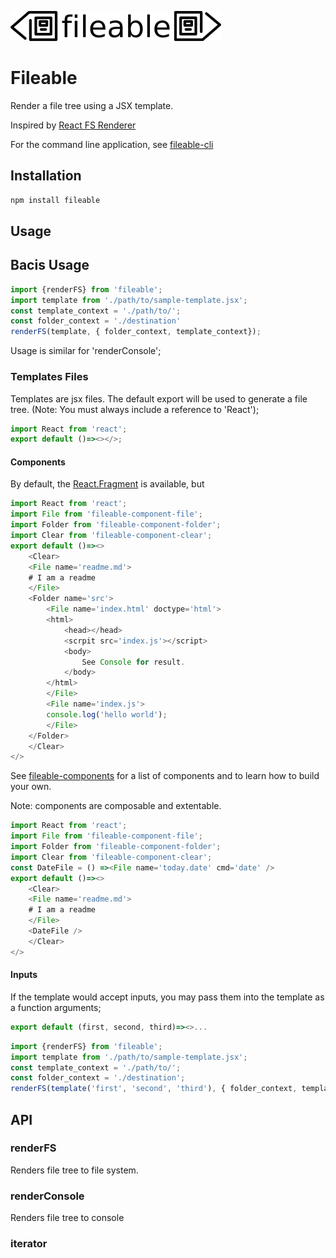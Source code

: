 ![fileable logo](./static/docs/logo.png)

# Fileable

Render a file tree using a JSX template.

Inspired by [React FS Renderer](https://github.com/ericvicenti/react-fs-renderer)

For the command line application, see [fileable-cli](https://github.com/johnhenry/fileable-cli)

## Installation

```sh
npm install fileable
```

## Usage

## Bacis Usage

```javascript
import {renderFS} from 'fileable';
import template from './path/to/sample-template.jsx';
const template_context = './path/to/';
const folder_context = './destination'
renderFS(template, { folder_context, template_context});
```

Usage is similar for 'renderConsole';

### Templates Files

Templates are jsx files. The default export will be used to generate a file tree.
(Note: You must always include a reference to 'React');
```javascript
import React from 'react';
export default ()=><></>;
```

#### Components

By default, the [React.Fragment]() is available, but

```javascript
import React from 'react';
import File from 'fileable-component-file';
import Folder from 'fileable-component-folder';
import Clear from 'fileable-component-clear';
export default ()=><>
    <Clear>
    <File name='readme.md'>
    # I am a readme
    </File>
    <Folder name='src'>
        <File name='index.html' doctype='html'>
        <html>
            <head></head>
            <scrpit src='index.js'></script>
            <body>
                See Console for result.
            </body>
        </html>
        </File>
        <File name='index.js'>
        console.log('hello world');
        </File>
    </Folder>
    </Clear>
</>
```

See [fileable-components](https://github.com/johnhenry/fileable-components) for a list of components  and to learn how to build your own.

Note: components are composable and extentable.

```javascript
import React from 'react';
import File from 'fileable-component-file';
import Folder from 'fileable-component-folder';
import Clear from 'fileable-component-clear';
const DateFile = () =><File name='today.date' cmd='date' />
export default ()=><>
    <Clear>
    <File name='readme.md'>
    # I am a readme
    </File>
    <DateFile />
    </Clear>
</>
```

#### Inputs

If the template would accept inputs, you may pass them into the template as a function arguments;

```javascript
export default (first, second, third)=><>...
```

```javascript
import {renderFS} from 'fileable';
import template from './path/to/sample-template.jsx';
const template_context = './path/to/';
const folder_context = './destination';
renderFS(template('first', 'second', 'third'), { folder_context, template_context});
```

## API

### renderFS

Renders file tree to file system.

### renderConsole

Renders file tree to console

### iterator
